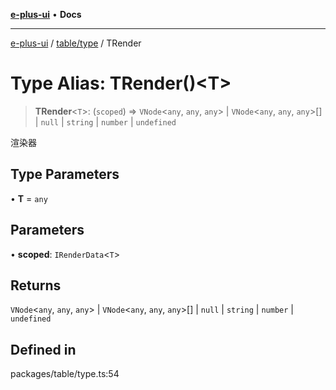 [**e-plus-ui**](../../../README.md) • **Docs**

***

[e-plus-ui](../../../modules.md) / [table/type](../README.md) / TRender

# Type Alias: TRender()\<T\>

> **TRender**\<`T`\>: (`scoped`) => `VNode`\<`any`, `any`, `any`\> \| `VNode`\<`any`, `any`, `any`\>[] \| `null` \| `string` \| `number` \| `undefined`

渲染器

## Type Parameters

• **T** = `any`

## Parameters

• **scoped**: `IRenderData`\<`T`\>

## Returns

`VNode`\<`any`, `any`, `any`\> \| `VNode`\<`any`, `any`, `any`\>[] \| `null` \| `string` \| `number` \| `undefined`

## Defined in

packages/table/type.ts:54
